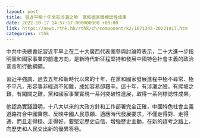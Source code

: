 ```yaml
---
layout: post
title: 習近平稱十年來有涉灘之險　黨和國家獲標誌性成果
date: 2022-10-17 14:57:17.000000000 +08:00
link: https://news.rthk.hk/rthk/ch/component/k2/1671343-20221017.htm
categories: rthk
---
```


中共中央總書記習近平早上在二十大廣西代表團參與討論時表示，二十大進一步指明黨和國家事業的前進方向，是新時代新征程堅持和發展中國特色社會主義的政治宣言和行動綱領。

習近平強調，過去五年和新時代以來的十年，在黨和國家發展進程中極不尋常、極不平凡，形容事非經過不知難，成如容易卻艱辛。這十年，有涉灘之險，有爬坡之艱，有闖關之難，黨和國家事業實現一系列突破性進展，取得一系列標誌性成果。

他認為實踐證明，十八大以來的大政方針和工作部署完全正確，中國特色社會主義道路符合中國實際、反映中國人民意願、適應時代發展要求，不僅走得對、走得通，而且走得穩、走得好。要堅定歷史自信、增強歷史主動，在新的趕考之路上，向歷史和人民交出新的優異答卷。
